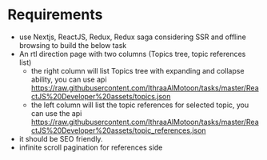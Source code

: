 # Requirements
- use Nextjs, ReactJS, Redux, Redux saga considering SSR and offline browsing to build the below task
- An rtl direction page with two columns (Topics tree, topic references list)
  - the right column will list Topics tree with expanding and collapse ability, you can use api https://raw.githubusercontent.com/IthraaAlMotoon/tasks/master/ReactJS%20Developer%20assets/topics.json
  - the left column will list the topic references for selected topic, you can use the api https://raw.githubusercontent.com/IthraaAlMotoon/tasks/master/ReactJS%20Developer%20assets/topic_references.json
- it should be SEO friendly.
- infinite scroll pagination for references side 
